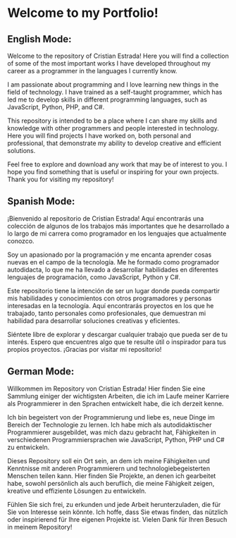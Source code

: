 # Welcome to my Portfolio!

## English Mode:

Welcome to the repository of Cristian Estrada! Here you will find a collection of some of the most important works I have developed throughout my career as a programmer in the languages I currently know.

I am passionate about programming and I love learning new things in the field of technology. I have trained as a self-taught programmer, which has led me to develop skills in different programming languages, such as JavaScript, Python, PHP, and C#.

This repository is intended to be a place where I can share my skills and knowledge with other programmers and people interested in technology. Here you will find projects I have worked on, both personal and professional, that demonstrate my ability to develop creative and efficient solutions.

Feel free to explore and download any work that may be of interest to you. I hope you find something that is useful or inspiring for your own projects. Thank you for visiting my repository!


## Spanish Mode:

¡Bienvenido al repositorio de Cristian Estrada! Aquí encontrarás una colección de algunos de los trabajos más importantes que he desarrollado a lo largo de mi carrera como programador en los lenguajes que actualmente conozco.

Soy un apasionado por la programación y me encanta aprender cosas nuevas en el campo de la tecnología. Me he formado como programador autodidacta, lo que me ha llevado a desarrollar habilidades en diferentes lenguajes de programación, como JavaScript, Python y C#.

Este repositorio tiene la intención de ser un lugar donde pueda compartir mis habilidades y conocimientos con otros programadores y personas interesadas en la tecnología. Aquí encontrarás proyectos en los que he trabajado, tanto personales como profesionales, que demuestran mi habilidad para desarrollar soluciones creativas y eficientes.

Siéntete libre de explorar y descargar cualquier trabajo que pueda ser de tu interés. Espero que encuentres algo que te resulte útil o inspirador para tus propios proyectos. ¡Gracias por visitar mi repositorio!

## German Mode:

Willkommen im Repository von Cristian Estrada! Hier finden Sie eine Sammlung einiger der wichtigsten Arbeiten, die ich im Laufe meiner Karriere als Programmierer in den Sprachen entwickelt habe, die ich derzeit kenne.

Ich bin begeistert von der Programmierung und liebe es, neue Dinge im Bereich der Technologie zu lernen. Ich habe mich als autodidaktischer Programmierer ausgebildet, was mich dazu gebracht hat, Fähigkeiten in verschiedenen Programmiersprachen wie JavaScript, Python, PHP und C# zu entwickeln.

Dieses Repository soll ein Ort sein, an dem ich meine Fähigkeiten und Kenntnisse mit anderen Programmierern und technologiebegeisterten Menschen teilen kann. Hier finden Sie Projekte, an denen ich gearbeitet habe, sowohl persönlich als auch beruflich, die meine Fähigkeit zeigen, kreative und effiziente Lösungen zu entwickeln.

Fühlen Sie sich frei, zu erkunden und jede Arbeit herunterzuladen, die für Sie von Interesse sein könnte. Ich hoffe, dass Sie etwas finden, das nützlich oder inspirierend für Ihre eigenen Projekte ist. Vielen Dank für Ihren Besuch in meinem Repository!
